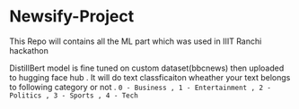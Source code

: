 # Newsify-Project

This Repo will contains all the ML part which was used in IIIT Ranchi hackathon

DistillBert model is fine tuned on custom dataset(bbcnews) then uploaded to hugging face hub .
It will do text classficaiton wheather your text belongs to following category or not . `0 - Business , 1 - Entertainment , 2 - Politics , 3 - Sports , 4 - Tech`
